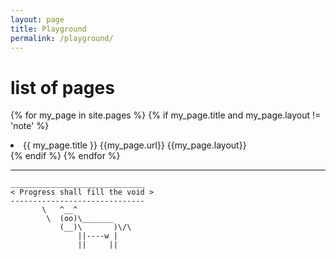 ```yaml
---
layout: page
title: Playground
permalink: /playground/
---
```


# list of pages


{% for my_page in site.pages %}
  {% if my_page.title  and my_page.layout != 'note' %}
  <li >
      {{ my_page.title }} {{my_page.url}} {{my_page.layout}}
  </li>
  {% endif %}
{% endfor %}



---


```
______________________________
< Progress shall fill the void >
------------------------------
       \   ^__^
        \  (oo)\_______
           (__)\       )\/\
               ||----w |
               ||     ||

```
